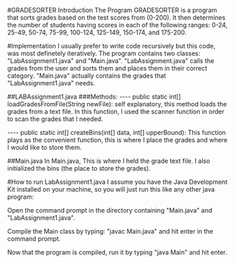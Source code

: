 #GRADESORTER Introduction
The Program GRADESORTER is a program that sorts grades based on the test scores from (0-200). It then determines the number of students having scores in each of the following ranges: 0-24, 25-49, 50-74, 75-99, 100-124, 125-149, 150-174, and 175-200. 

#Implementation
I usually prefer to write code recursively but this code, was most definetely iteratively. The program contains two classes: "LabAssignment1.java" and "Main.java". "LabAssignment.java" calls the grades from the user and sorts them and places them in their correct category. "Main.java" actually contains the grades that "LabAssignment1.java" needs. 

##LABAssignment1.java
###Methods: 
---- public static int[] loadGradesFromFile(String newFile): self explanatory, this method loads the grades from a text file. In this function, I used the scanner function in order to scan the grades that I needed. 


---- public static int[] createBins(int[] data, int[] upperBound): This function plays as the convenient function, this is where I place the grades and where I would like to store them. 


##Main.java
In Main.java, This is where I held the grade text file. I also initialized the bins (the place to store the grades).

#How to run LabAssignment1.java
I assume you have the Java Development Kit installed on your machine, so you will just run this like any other java program:

Open the command prompt in the directory containing "Main.java" and "LabAssignment1.java".

Compile the Main class by typing: "javac Main.java" and hit enter in the command prompt.

Now that the program is compiled, run it by typing "java Main" and hit enter.
